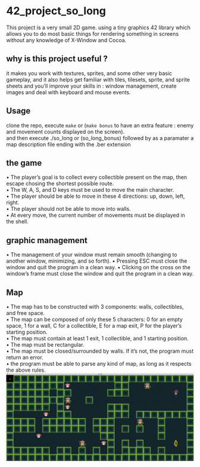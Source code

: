 # 42_project_so_long
This project is a very small 2D game. using a tiny graphics 42 library which allows you to do most basic things for rendering something in screens without any knowledge of X-Window and Cocoa.
## why is this project useful ?
it makes you work with textures, sprites, and some other very basic gameplay, and it also helps get familiar with tiles, tilesets, sprite, and sprite sheets
and you'll improve your skills in : window management, create images and deal with keyboard and mouse events.

## Usage
clone the repo, execute ```make``` or (```make bonus``` to have an extra feature : enemy and movement counts displayed on the screen).<br/>
and then execute ./so_long or (so_long_bonus) followed by as a paramater a map description file ending with the .ber extension 
## the game
• The player’s goal is to collect every collectible present on the map, then escape
chosing the shortest possible route.<br/>
• The W, A, S, and D keys must be used to move the main character.<br/>
• The player should be able to move in these 4 directions: up, down, left, right.<br/>
• The player should not be able to move into walls.<br/>
• At every move, the current number of movements must be displayed in the shell.<br/>

## graphic management
• The management of your window must remain smooth (changing to another window, minimizing, and so forth).
• Pressing ESC must close the window and quit the program in a clean way.
• Clicking on the cross on the window’s frame must close the window and quit the
program in a clean way.
## Map 
• The map has to be constructed with 3 components: walls, collectibles, and free
space.<br/>
• The map can be composed of only these 5 characters:
0 for an empty space,
1 for a wall,
C for a collectible,
E for a map exit,
P for the player’s starting position.<br/>
• The map must contain at least 1 exit, 1 collectible, and 1 starting position.<br/>
• The map must be rectangular.<br/>
• The map must be closed/surrounded by walls. If it’s not, the program must return
an error.<br/>
• the program must be able to parse any kind of map, as long as it respects the above rules.<br/>
![screenshot of the game](https://github.com/bouhsiss/42_project_so_long/blob/master/maps%20and%20screenshots/Screen%20Shot%202022-06-09%20at%205.44.28%20PM.png)
